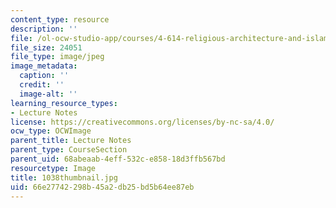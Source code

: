```yaml
---
content_type: resource
description: ''
file: /ol-ocw-studio-app/courses/4-614-religious-architecture-and-islamic-cultures-fall-2002/66e27742298b45a2db25bd5b64ee87eb_1038thumbnail.jpg
file_size: 24051
file_type: image/jpeg
image_metadata:
  caption: ''
  credit: ''
  image-alt: ''
learning_resource_types:
- Lecture Notes
license: https://creativecommons.org/licenses/by-nc-sa/4.0/
ocw_type: OCWImage
parent_title: Lecture Notes
parent_type: CourseSection
parent_uid: 68abeaab-4eff-532c-e858-18d3ffb567bd
resourcetype: Image
title: 1038thumbnail.jpg
uid: 66e27742-298b-45a2-db25-bd5b64ee87eb
---
```

